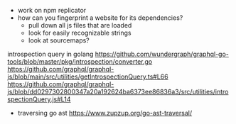 
- work on npm replicator
- how can you fingerprint a website for its dependencies?
	- pull down all js files that are loaded
	- look for easily recognizable strings
	- look at sourcemaps?

introspection query in golang 
https://github.com/wundergraph/graphql-go-tools/blob/master/pkg/introspection/converter.go
https://github.com/graphql/graphql-js/blob/main/src/utilities/getIntrospectionQuery.ts#L66
https://github.com/graphql/graphql-js/blob/dd0297302800347a20a192624ba6373ee86836a3/src/utilities/introspectionQuery.js#L14

- traversing go ast https://www.zupzup.org/go-ast-traversal/